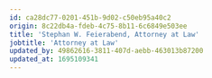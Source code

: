 ```yaml
---
id: ca28dc77-0201-451b-9d02-c50eb95a40c2
origin: 8c22db4a-fdeb-4c75-8b11-6c6849e503ee
title: 'Stephan W. Feierabend, Attorney at Law'
jobtitle: 'Attorney at Law'
updated_by: 49862616-3811-407d-aebb-463013b87200
updated_at: 1695109341
---
```

